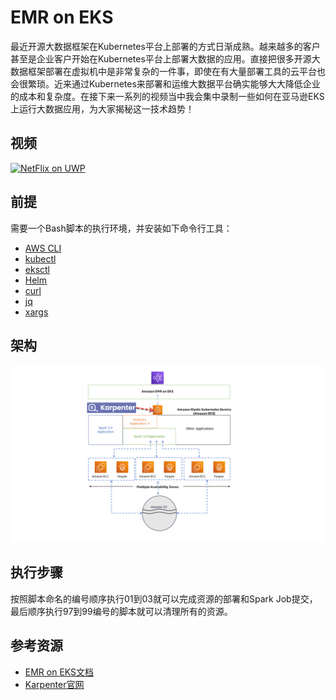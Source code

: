 # EMR on EKS
最近开源大数据框架在Kubernetes平台上部署的方式日渐成熟。越来越多的客户甚至是企业客户开始在Kubernetes平台上部署大数据的应用。直接把很多开源大数据框架部署在虚拟机中是非常复杂的一件事，即使在有大量部署工具的云平台也会很繁琐。近来通过Kubernetes来部署和运维大数据平台确实能够大大降低企业的成本和复杂度。在接下来一系列的视频当中我会集中录制一些如何在亚马逊EKS上运行大数据应用，为大家揭秘这一技术趋势！
## 视频
[![NetFlix on UWP](https://res.cloudinary.com/marcomontalbano/image/upload/v1587315555/video_to_markdown/images/youtube--2qqYywttue4-c05b58ac6eb4c4700831b2b3070cd403.jpg)](https://www.bilibili.com/video/BV1MP411M7Fn "Data on EKS")

## 前提
需要一个Bash脚本的执行环境，并安装如下命令行工具：
- [AWS CLI](https://aws.amazon.com/cli/)
- [kubectl](https://kubernetes.io/docs/tasks/tools/#kubectl)
- [eksctl](https://docs.aws.amazon.com/eks/latest/userguide/getting-started-eksctl.html)
- [Helm](https://helm.sh/)
- [curl](https://curl.se/)
- [jq](https://stedolan.github.io/jq/)
- [xargs](https://man7.org/linux/man-pages/man1/xargs.1.html)

## 架构
![](images/emr-on-eks-architecture.png)

## 执行步骤
按照脚本命名的编号顺序执行01到03就可以完成资源的部署和Spark Job提交，最后顺序执行97到99编号的脚本就可以清理所有的资源。

## 参考资源
- [EMR on EKS文档](https://docs.aws.amazon.com/emr/latest/EMR-on-EKS-DevelopmentGuide/emr-eks.html)
- [Karpenter官网](https://karpenter.sh/)
